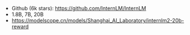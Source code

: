 - Github (6k stars): https://github.com/InternLM/InternLM
- 1.8B, 7B, 20B
- https://modelscope.cn/models/Shanghai_AI_Laboratory/internlm2-20b-reward